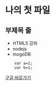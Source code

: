 나의 첫 파일
============

부제목 줄
---------

* HTML5 강좌
* nodejs
* mogoDB

```
	var a=1;
	var b=1;
```

[구글 바로가기](http://google.com)

